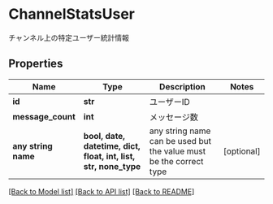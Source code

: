 # ChannelStatsUser

チャンネル上の特定ユーザー統計情報

## Properties
Name | Type | Description | Notes
------------ | ------------- | ------------- | -------------
**id** | **str** | ユーザーID | 
**message_count** | **int** | メッセージ数 | 
**any string name** | **bool, date, datetime, dict, float, int, list, str, none_type** | any string name can be used but the value must be the correct type | [optional]

[[Back to Model list]](../README.md#documentation-for-models) [[Back to API list]](../README.md#documentation-for-api-endpoints) [[Back to README]](../README.md)


